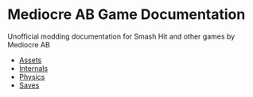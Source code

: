 # Mediocre AB Game Documentation

Unofficial modding documentation for Smash Hit and other games by Mediocre AB

 * [Assets](assets/Readme.md)
 * [Internals](internals/Readme.md)
 * [Physics](physics/Readme.md)
 * [Saves](saves/Readme.md)
